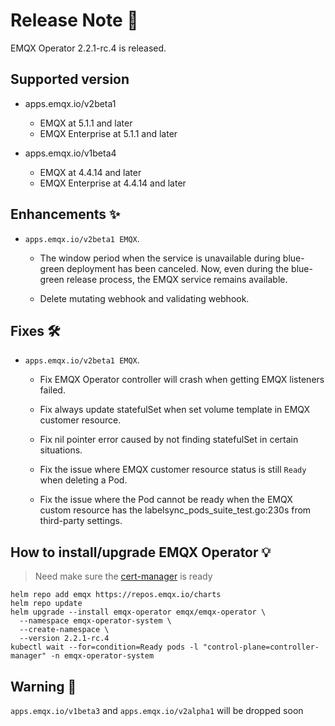 # Release Note 🍻

EMQX Operator 2.2.1-rc.4 is released.

## Supported version
+ apps.emqx.io/v2beta1

  + EMQX at 5.1.1 and later
  + EMQX Enterprise at 5.1.1 and later

+ apps.emqx.io/v1beta4

  + EMQX at 4.4.14 and later
  + EMQX Enterprise at 4.4.14 and later

## Enhancements ✨

+ `apps.emqx.io/v2beta1 EMQX`.

  + The window period when the service is unavailable during blue-green deployment has been canceled. Now, even during the blue-green release process, the EMQX service remains available.

  + Delete mutating webhook and validating webhook.

## Fixes 🛠

+ `apps.emqx.io/v2beta1 EMQX`.

  + Fix EMQX Operator controller will crash when getting EMQX listeners failed.

  + Fix always update statefulSet when set volume template in EMQX customer resource.

  + Fix nil pointer error caused by not finding statefulSet in certain situations.

  + Fix the issue where EMQX customer resource status is still `Ready` when deleting a Pod.

  + Fix the issue where the Pod cannot be ready when the EMQX custom resource has the labelsync_pods_suite_test.go:230s from third-party settings.

## How to install/upgrade EMQX Operator 💡

> Need make sure the [cert-manager](https://cert-manager.io/) is ready

```
helm repo add emqx https://repos.emqx.io/charts
helm repo update
helm upgrade --install emqx-operator emqx/emqx-operator \
  --namespace emqx-operator-system \
  --create-namespace \
  --version 2.2.1-rc.4
kubectl wait --for=condition=Ready pods -l "control-plane=controller-manager" -n emqx-operator-system
```

## Warning 🚨
`apps.emqx.io/v1beta3` and `apps.emqx.io/v2alpha1` will be dropped soon
